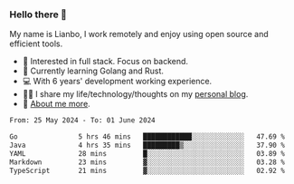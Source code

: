 ### Hello there 👋

My name is Lianbo, I work remotely and enjoy using open source and efficient tools.

- 🔭 Interested in full stack. Focus on backend.
- 🌱 Currently learning Golang and Rust.
- 💻 With 6 years' development working experience.
- ✍🏻 I share my life/technology/thoughts on my [personal blog](https://godruoyi.com).
- 👒 [About me more](https://godruoyi.com/posts/About-godruoyi).

<!--START_SECTION:waka-->

```txt
From: 25 May 2024 - To: 01 June 2024

Go               5 hrs 46 mins   ████████████░░░░░░░░░░░░░   47.69 %
Java             4 hrs 35 mins   █████████▒░░░░░░░░░░░░░░░   37.90 %
YAML             28 mins         █░░░░░░░░░░░░░░░░░░░░░░░░   03.89 %
Markdown         23 mins         ▓░░░░░░░░░░░░░░░░░░░░░░░░   03.28 %
TypeScript       21 mins         ▓░░░░░░░░░░░░░░░░░░░░░░░░   02.92 %
```

<!--END_SECTION:waka-->

